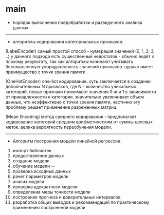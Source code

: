 # main
- порядок выполнения предобработки и разведочного анализа данных:

---

- алгоритмы кодирования категориальных признаков:

(LabelEncoder) самый простой способ - нумерация значений (0, 1, 2, 3, ..)
у данного подхода есть существенный недостаток - обычно ведёт к плохому результату, так как алгоритмы начинают учитывать бессмысленную упорядоченность значений признаков. однако имеет преимущество с точки зрения памяти.

(OneHotEncoder) one-hot кодирование. суть заключается в создании дополнительных N признаков, где N - количество уникальных категорий.
новые признаки принимают значения 0 или 1 в зависимости от принадлежности к категории.
значительно увеличивает объем данных, что неэффективно с точки зрения памяти, частично эту проблему решает применение разреженных матриц.

(Mean Encoding) метод среднего кодирования - предполагает кодирование категорий средним арифметическим от суммы целевых меток. велика вероятность переобучения модели.

---

- Алгоритм построения модели линейной регрессии:

1. импорт библиотек
2. предоставление данных
3. создание модели
4. обучение модели
--
1. проверка исходных данных
2. рачет параметров модели
3. анализ модели
4. проверка адекватноси модели
5. определение меры точности модели
6. построение прогноза и доверительных интервалов
7. разработка общих выводов и рекоммендаций по практическому применению построенной модели
